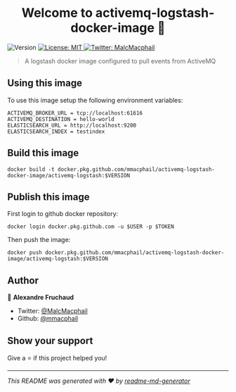 <h1 align="center">Welcome to activemq-logstash-docker-image 👋</h1>
<p>
  <img alt="Version" src="https://img.shields.io/badge/version-0.0.1-blue.svg?cacheSeconds=2592000" />
  <a href="#" target="_blank">
    <img alt="License: MIT" src="https://img.shields.io/badge/License-MIT-yellow.svg" />
  </a>
  <a href="https://twitter.com/MalcMacphail" target="_blank">
    <img alt="Twitter: MalcMacphail" src="https://img.shields.io/twitter/follow/MalcMacphail.svg?style=social" />
  </a>
</p>

> A logstash docker image configured to pull events from ActiveMQ

## Using this image

To use this image setup the following environment variables:

    ACTIVEMQ_BROKER_URL = tcp://localhost:61616
    ACTIVEMQ_DESTINATION = hello-world
    ELASTICSEARCH_URL = http://localhost:9200
    ELASTICSEARCH_INDEX = testindex

## Build this image

    docker build -t docker.pkg.github.com/mmacphail/activemq-logstash-docker-image/activemq-logstash:$VERSION

## Publish this image

First login to github docker repository:

    docker login docker.pkg.github.com -u $USER -p $TOKEN

Then push the image:

    docker push docker.pkg.github.com/mmacphail/activemq-logstash-docker-image/activemq-logstash:$VERSION

## Author

👤 **Alexandre Fruchaud**

* Twitter: [@MalcMacphail](https://twitter.com/MalcMacphail)
* Github: [@mmacphail](https://github.com/mmacphail)

## Show your support

Give a ⭐️ if this project helped you!

***
_This README was generated with ❤️ by [readme-md-generator](https://github.com/kefranabg/readme-md-generator)_
